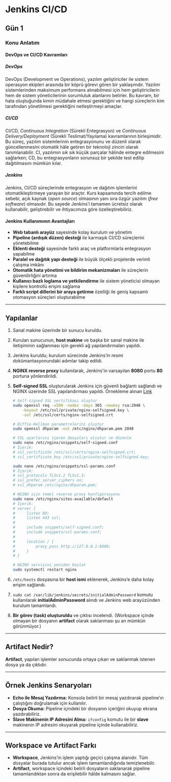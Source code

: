 # Jenkins CI/CD

## Gün 1  

### **Konu Anlatım**  

#### **DevOps ve CI/CD Kavramları**  

##### **DevOps**  
DevOps (Development ve Operations), yazılım geliştiriciler ile sistem operasyon ekipleri arasında bir köprü görevi gören bir yaklaşımdır. Yazılım sistemlerinden maksimum performans alınabilmesi için hem geliştiricilerin hem de sistem yöneticilerinin sorumluluk alanlarını belirler. Bu kavram, bir hata oluştuğunda kimin müdahale etmesi gerektiğini ve hangi süreçlerin kim tarafından yönetilmesi gerektiğini netleştirmeyi amaçlar.  

##### **CI/CD**  
CI/CD, *Continuous Integration* (Sürekli Entegrasyon) ve *Continuous Delivery/Deployment* (Sürekli Teslimat/Yayılama) kavramlarının birleşimidir. Bu süreç, yazılım sistemlerinin entegrasyonunu ve düzenli olarak güncellenmesini otomatik hâle getiren bir teknoloji zinciri olarak tanımlanabilir. CI, yazılımın sık sık küçük parçalar hâlinde entegre edilmesini sağlarken; CD, bu entegrasyonların sorunsuz bir şekilde test edilip dağıtılmasını mümkün kılar.  

##### **Jenkins**  
Jenkins, CI/CD süreçlerinde entegrasyon ve dağıtım işlemlerini otomatikleştirmeye yarayan bir araçtır. Kurs kapsamında tercih edilme sebebi, açık kaynak (*open source*) olmasının yanı sıra özgür yazılım (*free software*) olmasıdır. Bu sayede Jenkins’i tamamen ücretsiz olarak kullanabilir, geliştirebilir ve ihtiyacımıza göre özelleştirebiliriz.  

#### **Jenkins Kullanımının Avantajları**  
- **Web tabanlı arayüz** sayesinde kolay kurulum ve yönetim  
- **Pipeline (ardışık düzen) desteği** ile karmaşık CI/CD süreçlerini yönetebilme  
- **Eklenti desteği** sayesinde farklı araç ve platformlarla entegrasyon yapabilme  
- **Paralel ve dağıtık yapı desteği** ile büyük ölçekli projelerde verimli çalışma imkânı  
- **Otomatik hata yönetimi ve bildirim mekanizmaları** ile süreçlerin güvenilirliğini artırma  
- **Kullanıcı bazlı loglama ve yetkilendirme** ile sistem yöneticisi olmayan kişilere kontrollü erişim sağlama  
- **Farklı script dillerini bir araya getirme** özelliği ile geniş kapsamlı otomasyon süreçleri oluşturabilme  

---

## **Yapılanlar**  

1. Sanal makine üzerinde bir sunucu kuruldu.  
2. Kurulan sunucunun, **host makine** ve başka bir sanal makine ile iletişiminin sağlanması için gerekli ağ yapılandırmaları yapıldı.  
3. Jenkins kuruldu; kurulum sürecinde Jenkins’in resmi dokümantasyonundaki adımlar takip edildi.  
4. **NGINX reverse proxy** kullanılarak, Jenkins'in varsayılan **8080** portu **80** portuna yönlendirildi.  
5. **Self-signed SSL** oluşturularak Jenkins için güvenli bağlantı sağlandı ve NGINX üzerinde SSL yapılandırması yapıldı. Örnekleme alınan [Link](https://www.digitalocean.com/community/tutorials/how-to-create-a-self-signed-ssl-certificate-for-nginx-in-ubuntu)

    ```sh
    # Self-signed SSL sertifikası oluştur
    sudo openssl req -x509 -nodes -days 365 -newkey rsa:2048 \
        -keyout /etc/ssl/private/nginx-selfsigned.key \
        -out /etc/ssl/certs/nginx-selfsigned.crt

    # Diffie-Hellman parametrelerini oluştur
    sudo openssl dhparam -out /etc/nginx/dhparam.pem 2048

    # SSL ayarlarını içeren dosyaları oluştur ve düzenle
    sudo nano /etc/nginx/snippets/self-signed.conf
    # İçerik:
    # ssl_certificate /etc/ssl/certs/nginx-selfsigned.crt;
    # ssl_certificate_key /etc/ssl/private/nginx-selfsigned.key;

    sudo nano /etc/nginx/snippets/ssl-params.conf
    # İçerik:
    # ssl_protocols TLSv1.2 TLSv1.3;
    # ssl_prefer_server_ciphers on;
    # ssl_dhparam /etc/nginx/dhparam.pem;

    # NGINX için temel reverse proxy konfigürasyonu
    sudo nano /etc/nginx/sites-available/default
    # İçerik:
    # server {
    #     listen 80;
    #     listen 443 ssl;
    #     
    #     include snippets/self-signed.conf;
    #     include snippets/ssl-params.conf;
    #     
    #     location / {
    #         proxy_pass http://127.0.0.1:8080;
    #     }
    # }

    # NGINX servisini yeniden başlat
    sudo systemctl restart nginx
    ```

6. `/etc/hosts` dosyasına bir **host ismi** eklenerek, Jenkins’e daha kolay erişim sağlandı.  
7. `sudo cat /var/lib/jenkins/secrets/initialAdminPassword` komutu kullanılarak **initialAdminPassword** alındı ve Jenkins web arayüzünden kurulum tamamlandı.  
8. **Bir görev (task) oluşturuldu** ve çıktısı incelendi. (Workspace içinde olmayan bir dosyanın **artifact** olarak saklanması şu an mümkün görünmüyor.)  

---

## **Artifact Nedir?**  
**Artifact**, yapılan işlemler sonucunda ortaya çıkan ve saklanmak istenen dosya ya da çıktıdır.  

---

## **Örnek Jenkins Senaryoları**  

- **Echo ile Mesaj Yazdırma:** Konsola belirli bir mesaj yazdırarak pipeline’ın çalıştığını doğrulamak için kullanılır.  
- **Dosya Okuma:** Pipeline içindeki bir dosyanın içeriğini okuyup ekrana yazdırabiliriz.  
- **Slave Makinenin IP Adresini Alma:** `ifconfig` komutu ile bir **slave** makinenin IP adresini okuyarak pipeline içinde kullanabiliriz.  

---

## **Workspace ve Artifact Farkı**  

- **Workspace**, Jenkins’in işlem yaptığı geçici çalışma alanıdır. Tüm dosyalar burada tutulur ancak işlem tamamlandığında temizlenebilir.  
- **Artifact**, workspace içindeki belirli dosyaların saklanarak pipeline tamamlandıktan sonra da erişilebilir hâlde kalmasını sağlar.  
